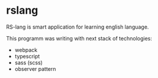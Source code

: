 # rslang

RS-lang is smart application for learning english language.

This programm was writing with next stack of technologies:

- webpack
- typescript
- sass (scss)
- observer pattern
